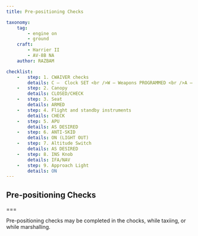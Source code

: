 ```yaml
---
title: Pre-positioning Checks

taxonomy:
    tag:
        - engine on
        - ground
    craft:
        - Harrier II
        - AV-8B NA
    author: RAZBAM

checklist:
    -   step: 1. CWAIVER checks  
        details: C –  Clock SET <br />W – Weapons PROGRAMMED <br />A – ARBS BORESIGHT & FLIR SET <br />I - IFF SET & IR cool switch AS DESIRED <br />V –  VRS AS DESIRED <br />E –  ECM (ALE/ALQ/ALQ) SET <br />R –  RADALT SET 
    -   step: 2. Canopy 
        details: CLOSED/CHECK 
    -   step: 3. Seat 
        details: ARMED 
    -   step: 4. Flight and standby instruments 
        details: CHECK 
    -   step: 5. APU 
        details: AS DESIRED 
    -   step: 6. ANTI-SKID 
        details: ON (LIGHT OUT) 
    -   step: 7. Altitude Switch 
        details: AS DESIRED 
    -   step: 8. INS Knob 
        details: IFA/NAV 
    -   step: 9. Approach Light 
        details: ON 
---
```


## Pre-positioning Checks 

===

Pre-positioning checks may be completed in the chocks, while taxiing, or while marshalling. 
